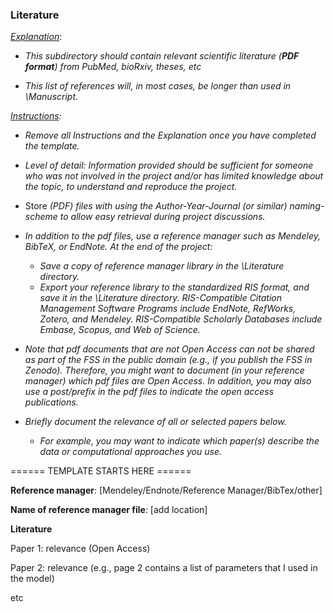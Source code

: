 ### Literature



<u>*Explanation*</u>:

* *This subdirectory should contain relevant scientific literature (**PDF format**) from PubMed, bioRxiv, theses, etc*

* *This list of references will, in most cases, be longer than used in \Manuscript.*

  

*<u>Instructions</u>:* 

* *Remove all Instructions and the Explanation once you have completed the template.*

* *Level of detail: Information provided should be sufficient for someone who was not involved in the project and/or has limited knowledge about the topic,  to understand and reproduce the project.* 

  

* Store *(PDF) files with using the Author-Year-Journal (or similar) naming-scheme to allow easy retrieval during project discussions.*

* *In addition to the pdf files, use a reference manager such as Mendeley, BibTeX, or EndNote. At the end of the project:*
  
  * *Save a copy of reference manager library in the \Literature directory.* 
  * *Export your reference library to the standardized RIS format, and save it in the \Literature directory. RIS-Compatible Citation Management Software Programs include EndNote, RefWorks, Zotero, and Mendeley.  RIS-Compatible Scholarly Databases include Embase, Scopus, and Web of Science.*
  
* *Note that pdf documents that are not Open Access can not be shared as part of the FSS in the public domain (e.g., if you publish the FSS in Zenodo). Therefore, you might want to document (in your reference manager) which pdf files are Open Access. In addition, you may also use a post/prefix in the pdf files to indicate the open access publications.* 

* *Briefly document the relevance of all or selected papers below.* 
  
  * *For example, you may want to indicate which paper(s) describe the data or computational approaches you use.*



====== TEMPLATE STARTS HERE ======

**Reference manager**: [Mendeley/Endnote/Reference Manager/BibTex/other]

**Name of reference manager file**: [add location]



**Literature**

Paper 1: 	relevance (Open Access)

Paper 2: 	relevance (e.g., page 2 contains a list of parameters that I used in the model)

etc
